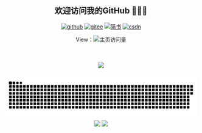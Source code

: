 <h2 align="center">欢迎访问我的GitHub 👏👏👏</h2>
<p align="center">
  <a href="https://github.com/rstyro"><img src="https://img.shields.io/badge/GitHub-24292e" alt="github"></a>
  <a href="https://gitee.com/rstyro"><img src="https://img.shields.io/badge/Gitee-ff0000" alt="gitee"></a>
  <a href="https://www.jianshu.com/u/651c15a1758a"><img src="https://img.shields.io/badge/简书-F95204" alt="简书"></a>
  <a href="https://blog.csdn.net/qq_32923745"><img src="https://img.shields.io/badge/CSDN-cf000e" alt="csdn"></a>
</p>
<div align="center">
View：<img src="https://profile-counter.glitch.me/rstyro/count.svg" alt="主页访问量">
</div>

<!-- 动态打字效果 -->
<h1 align="center">
  <a href="http://rstyro.gitee.io/blog/">
    <img src="https://readme-typing-svg.herokuapp.com?color=F74D18&lines=%E5%8F%88%E6%98%AF%E6%96%B0%E7%9A%84%E4%B8%80%E5%A4%A9%EF%BC%8C%E5%8A%A0%E6%B2%B9(%E0%B8%87+%E2%80%A2_%E2%80%A2)%E0%B8%87%E5%93%A6+%EF%BC%81&center=true&size=23">
  </a>
</h1>

<!-- 贪吃蛇代码贡献图 -->
<div align="center"><img src="https://github.com/rstyro/rstyro/blob/master/assets/github-contribution-grid-snake.svg" /></div>


<!-- GitHub数据统计 -->
<div align="center">
  <img height="137px" src="https://github-readme-stats.vercel.app/api?username=rstyro&hide_title=true&hide_border=true&show_icons=trueline_height=21&text_color=000&icon_color=000&bg_color=0,ea6161,ffc64d,fffc4d,52fa5a&theme=graywhite" />
  <img height="137px" src="https://github-readme-stats.vercel.app/api/top-langs/?username=rstyro&hide_title=true&hide_border=true&layout=compact&langs_count=6&text_color=000&icon_color=fff&bg_color=0,52fa5a,4dfcff,c64dff&theme=graywhite" />
</div>
<br>


<!--
**rstyro/rstyro** is a ✨ _special_ ✨ repository because its `README.md` (this file) appears on your GitHub profile.

Here are some ideas to get you started:

- 🔭 I’m currently working on ...
- 🌱 I’m currently learning ...
- 👯 I’m looking to collaborate on ...
- 🤔 I’m looking for help with ...
- 💬 Ask me about ...
- 📫 How to reach me: ...
- 😄 Pronouns: ...
- ⚡ Fun fact: ...
-->
